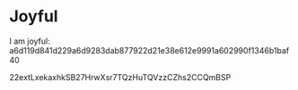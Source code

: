 # Joyful

I am joyful: a6d119d841d229a6d9283dab877922d21e38e612e9991a602990f1346b1baf40


22extLxekaxhkSB27HrwXsr7TQzHuTQVzzCZhs2CCQmBSP